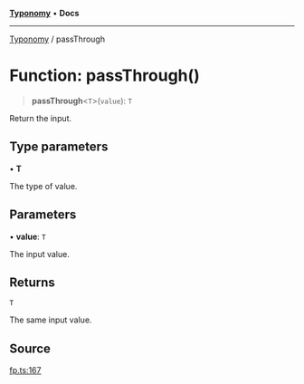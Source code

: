 [**Typonomy**](../README.md) • **Docs**

***

[Typonomy](../globals.md) / passThrough

# Function: passThrough()

> **passThrough**\<`T`\>(`value`): `T`

Return the input.

## Type parameters

• **T**

The type of value.

## Parameters

• **value**: `T`

The input value.

## Returns

`T`

The same input value.

## Source

[fp.ts:167](https://github.com/softcraft-development/typonomy/blob/1b8341dc287f5d4629e29cda9ae815b4e8592c92/src/fp.ts#L167)
